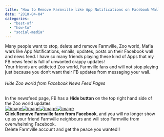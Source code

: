 ```yaml
---
title: "How to Remove Farmville like App Notifications on Facebook Wall"
date: "2010-04-04"
categories: 
  - "best-of"
  - "how-to"
  - "social-media"
---
```


Many people want to stop, delete and remove Farmville, Zoo world, Mafia wars like App Notifications, emails, updates, posts on their Facebook wall and news feed. I have so many friends playing these kind of Apps that my FB news feed is full of unwanted crappy updates!  
Your friends are addicted Zoo world, Farmville fans and will not stop playing just because you don’t want their FB updates from messaging your wall.  

###### Hide Zoo world from Facebook News Feed Pages

In the newsfeed page, FB has a **Hide button** on the top right hand side of the Zoo world updates  
[![image](images/image%5B7%5D.png)![image](images/image%5B11%5D.png)![image](images/image%5B15%5D.png)![image](http://lh4.ggpht.com/_40bmzDo_mBs/S7jfEQTyUkI/AAAAAAAABFw/Xg4ErKFwZc4/image_thumb%5B7%5D.png?imgmax=800 "image")](http://lh6.ggpht.com/_40bmzDo_mBs/S7je9FFNK1I/AAAAAAAABFU/uIrL_kI38k8/s1600-h/image%5B3%5D.png)  
**Click Remove Farmville farm from Facebook**, and you will no longer show up as your friend Farmville neighbours and will stop Farmville from overwhelming Facebook.  
Delete Farmville account and get the peace you wanted!!
